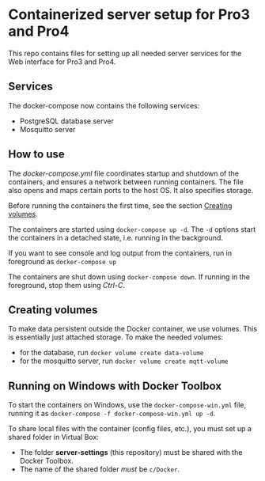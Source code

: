 # Containerized server setup for Pro3 and Pro4

This repo contains files for setting up all needed server services for the Web interface for Pro3 and Pro4.

## Services

The docker-compose now contains the following services:
- PostgreSQL database server
- Mosquitto server

## How to use

The *docker-compose.yml* file coordinates startup and shutdown of the containers, and ensures a network between running containers. The file also opens and maps certain ports to the host OS. It also specifies storage.

Before running the containers the first time, see the section [Creating volumes](#Creating-volumes).

The containers are started using `docker-compose up -d`. The `-d` options start the containers in a detached state, i.e. running in the background.

If you want to see console and log output from the containers, run in foreground as `docker-compose up`

The containers are shut down using `docker-compose down`. If running in the foreground, stop them using *Ctrl-C*.

## Creating volumes

To make data persistent outside the Docker container, we use volumes. This is essentially just attached storage. 
To make the needed volumes:
- for the database, run `docker volume create data-volume`
- for the mosquitto server, run `docker volume create mqtt-volume`


## Running on Windows with Docker Toolbox

To start the containers on Windows, use the `docker-compose-win.yml` file, running it as `docker-compose -f docker-compose-win.yml up -d`.

To share local files with the container (config files, etc.), you must set up a shared folder in Virtual Box:
- The folder **server-settings** (this repository) must be shared with the Docker Toolbox.
- The name of the shared folder _must_ be `c/Docker`.
